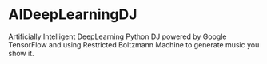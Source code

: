 # AIDeepLearningDJ
Artificially Intelligent DeepLearning Python DJ powered by Google TensorFlow and using Restricted Boltzmann Machine to generate music you show it.
